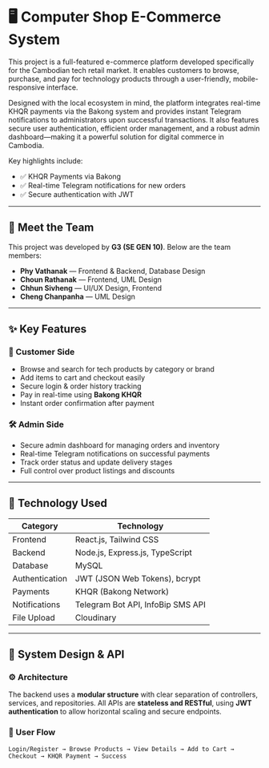 # 🖥️ Computer Shop E-Commerce System

This project is a full-featured e-commerce platform developed specifically for the Cambodian tech retail market. It enables customers to browse, purchase, and pay for technology products through a user-friendly, mobile-responsive interface.

Designed with the local ecosystem in mind, the platform integrates real-time KHQR payments via the Bakong system and provides instant Telegram notifications to administrators upon successful transactions. It also features secure user authentication, efficient order management, and a robust admin dashboard—making it a powerful solution for digital commerce in Cambodia.

Key highlights include:

- ✅ KHQR Payments via Bakong
- ✅ Real-time Telegram notifications for new orders
- ✅ Secure authentication with JWT
---

## 👥 Meet the Team

This project was developed by **G3 (SE GEN 10)**. Below are the team members:

- **Phy Vathanak** — Frontend & Backend, Database Design  
- **Choun Rathanak** — Frontend, UML Design  
- **Chhun Sivheng** — UI/UX Design, Frontend
- **Cheng Chanpanha** — UML Design  


---

## ✨ Key Features

### 🛒 Customer Side
- Browse and search for tech products by category or brand
- Add items to cart and checkout easily
- Secure login & order history tracking
- Pay in real-time using **Bakong KHQR**
- Instant order confirmation after payment

### 🛠️ Admin Side
- Secure admin dashboard for managing orders and inventory
- Real-time Telegram notifications on successful payments
- Track order status and update delivery stages
- Full control over product listings and discounts

---

## 🚀 Technology Used

| Category         | Technology                             |
|------------------|-----------------------------------------|
| Frontend         | React.js, Tailwind CSS                  |
| Backend          | Node.js, Express.js, TypeScript         |
| Database         | MySQL                                   |
| Authentication   | JWT (JSON Web Tokens), bcrypt           |
| Payments         | KHQR (Bakong Network)                   |
| Notifications    | Telegram Bot API, InfoBip SMS API       |
| File Upload      | Cloudinary                              |

---

## 🔧 System Design & API

### ⚙️ Architecture

The backend uses a **modular structure** with clear separation of controllers, services, and repositories. All APIs are **stateless and RESTful**, using **JWT authentication** to allow horizontal scaling and secure endpoints.

### 👣 User Flow

```text
Login/Register → Browse Products → View Details → Add to Cart → Checkout → KHQR Payment → Success
